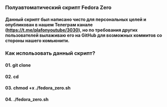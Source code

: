 ### Полуавтоматический скрипт Fedora Zero

#### Данный скрипт был написано чисто для персональных целей и опубликован в нашем Телеграм канале (https://t.me/plafonyoutube/3030), но по требования других пользователей вылаживаю его на GitHub для возможных коммитов со стороны нашего комьюнити.

### Как использовать данный скрипт?

#### 01. git clone

#### 02. cd 

#### 03. chmod +x ./fedora_zero.sh

#### 04. ./fedora_zero.sh
